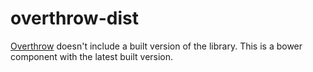 overthrow-dist
==============

[Overthrow](https://github.com/filamentgroup/overthrow) doesn't include a built version of the library. This is a bower component with the latest built version.
